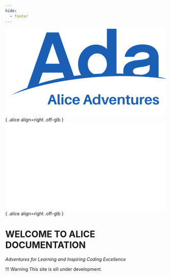 ```yaml
---
hide:
  - footer
---
```


![Alice](Alice_Adventures-top-right-light.png#only-light){ .alice align=right .off-glb }
![Alice](Alice_Adventures-top-right-dark.png#only-dark){ .alice align=right .off-glb }

# WELCOME TO ALICE DOCUMENTATION
*Adventures for Learning and Inspiring Coding Excellence*


!!! Warning
    This site is sill under development.
